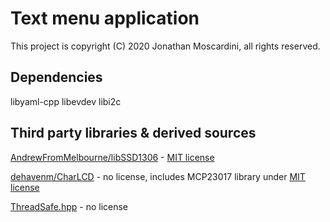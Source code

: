 # Text menu application

This project is copyright (C) 2020 Jonathan Moscardini, all rights reserved.

## Dependencies

libyaml-cpp
libevdev
libi2c

## Third party libraries & derived sources
[AndrewFromMelbourne/libSSD1306](https://github.com/AndrewFromMelbourne/libSSD1306) - [MIT license](https://github.com/AndrewFromMelbourne/libSSD1306/blob/master/LICENSE)

[dehavenm/CharLCD](https://github.com/dehavenm/CharLCD) - no license, includes MCP23017 library under [MIT license](https://github.com/dehavenm/MCP23017/blob/master/LICENSE)

[ThreadSafe.hpp](https://hackology.co.uk/2017/double-smart-pointer-proxy-lock-template-class/) - no license
